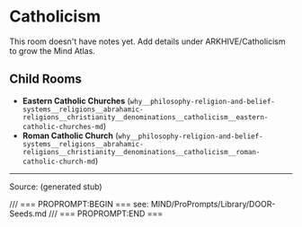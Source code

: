 # Catholicism

This room doesn't have notes yet. Add details under ARKHIVE/Catholicism to grow the Mind Atlas.

## Child Rooms
- **Eastern Catholic Churches** (`why__philosophy-religion-and-belief-systems__religions__abrahamic-religions__christianity__denominations__catholicism__eastern-catholic-churches-md`)
- **Roman Catholic Church** (`why__philosophy-religion-and-belief-systems__religions__abrahamic-religions__christianity__denominations__catholicism__roman-catholic-church-md`)

---
Source: (generated stub)

/// === PROPROMPT:BEGIN ===
see: MIND/ProPrompts/Library/DOOR-Seeds.md
/// === PROPROMPT:END ===
